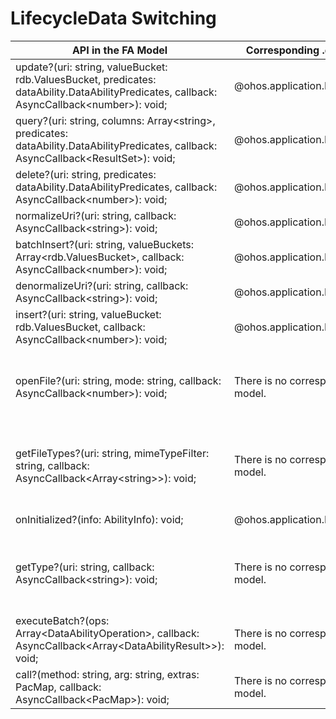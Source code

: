 # LifecycleData Switching


  | API in the FA Model| Corresponding .d.ts File in the Stage Model| Corresponding API in the Stage Model| 
| -------- | -------- | -------- |
| update?(uri: string, valueBucket: rdb.ValuesBucket, predicates: dataAbility.DataAbilityPredicates, callback: AsyncCallback&lt;number&gt;): void; | \@ohos.application.DataShareExtensionAbility.d.ts | [update?(uri: string, predicates: dataSharePredicates.DataSharePredicates, valueBucket: ValuesBucket, callback: AsyncCallback&lt;number&gt;): void;](../reference/apis-arkdata/js-apis-application-dataShareExtensionAbility-sys.md#update) |
| query?(uri: string, columns: Array&lt;string&gt;, predicates: dataAbility.DataAbilityPredicates, callback: AsyncCallback&lt;ResultSet&gt;): void; | \@ohos.application.DataShareExtensionAbility.d.ts | [query?(uri: string, predicates: dataSharePredicates.DataSharePredicates, columns: Array&lt;string&gt;, callback: AsyncCallback&lt;Object&gt;): void;](../reference/apis-arkdata/js-apis-application-dataShareExtensionAbility-sys.md#query) |
| delete?(uri: string, predicates: dataAbility.DataAbilityPredicates, callback: AsyncCallback&lt;number&gt;): void; | \@ohos.application.DataShareExtensionAbility.d.ts | [delete?(uri: string, predicates: dataSharePredicates.DataSharePredicates, callback: AsyncCallback&lt;number&gt;): void;](../reference/apis-arkdata/js-apis-application-dataShareExtensionAbility-sys.md#delete) |
| normalizeUri?(uri: string, callback: AsyncCallback&lt;string&gt;): void; | \@ohos.application.DataShareExtensionAbility.d.ts | [normalizeUri?(uri: string, callback: AsyncCallback&lt;string&gt;): void;](../reference/apis-arkdata/js-apis-application-dataShareExtensionAbility-sys.md#normalizeuri) |
| batchInsert?(uri: string, valueBuckets: Array&lt;rdb.ValuesBucket&gt;, callback: AsyncCallback&lt;number&gt;): void; | \@ohos.application.DataShareExtensionAbility.d.ts | [batchInsert?(uri: string, valueBuckets: Array&lt;ValuesBucket&gt;, callback: AsyncCallback&lt;number&gt;): void;](../reference/apis-arkdata/js-apis-application-dataShareExtensionAbility-sys.md#batchinsert) |
| denormalizeUri?(uri: string, callback: AsyncCallback&lt;string&gt;): void; | \@ohos.application.DataShareExtensionAbility.d.ts | [denormalizeUri?(uri: string, callback: AsyncCallback&lt;string&gt;): void;](../reference/apis-arkdata/js-apis-application-dataShareExtensionAbility-sys.md#denormalizeuri) |
| insert?(uri: string, valueBucket: rdb.ValuesBucket, callback: AsyncCallback&lt;number&gt;): void; | \@ohos.application.DataShareExtensionAbility.d.ts | [insert?(uri: string, valueBucket: ValuesBucket, callback: AsyncCallback&lt;number&gt;): void;](../reference/apis-arkdata/js-apis-application-dataShareExtensionAbility-sys.md#insert) |
| openFile?(uri: string, mode: string, callback: AsyncCallback&lt;number&gt;): void; | There is no corresponding API in the stage model.| The stage model does not support cross-process URI access. You are advised to use the **want** parameter to carry the file descriptor and file information for cross-process file access. For details, see [Using startAbility to Start a File Application](file-processing-apps-startup.md). |
| getFileTypes?(uri: string, mimeTypeFilter: string, callback: AsyncCallback&lt;Array&lt;string&gt;&gt;): void; | There is no corresponding API in the stage model.| The stage model does not support cross-process URI access. You are advised to use the **want** parameter to carry the file descriptor and file information for cross-process file access. For details, see [Using startAbility to Start a File Application](file-processing-apps-startup.md). |
| onInitialized?(info: AbilityInfo): void; | \@ohos.application.DataShareExtensionAbility.d.ts | [onCreate?(want: Want, callback: AsyncCallback&lt;void&gt;): void;](../reference/apis-arkdata/js-apis-application-dataShareExtensionAbility-sys.md#oncreate) |
| getType?(uri: string, callback: AsyncCallback&lt;string&gt;): void; | There is no corresponding API in the stage model.| The stage model does not support cross-process URI access. You are advised to use the **want** parameter to carry the file descriptor and file information for cross-process file access. For details, see [Using startAbility to Start a File Application](file-processing-apps-startup.md). |
| executeBatch?(ops: Array&lt;DataAbilityOperation&gt;, callback: AsyncCallback&lt;Array&lt;DataAbilityResult&gt;&gt;): void; | There is no corresponding API in the stage model.| No corresponding API is provided.|
| call?(method: string, arg: string, extras: PacMap, callback: AsyncCallback&lt;PacMap&gt;): void; | There is no corresponding API in the stage model.| No corresponding API is provided.|
